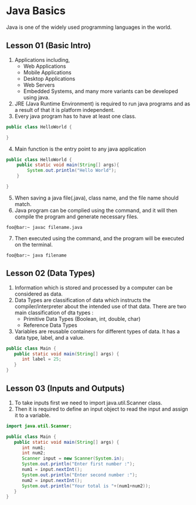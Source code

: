 # Java Basics

Java is one of the widely used programming languages in the world.

## Lesson 01 (Basic Intro)

1. Applications including,
   - Web Applications
   - Mobile Applications
   - Desktop Applications
   - Web Servers
   - Embedded Systems, and many more variants can be developed using java.
2. JRE (Java Runtime Environment) is required to run java programs and as a result of that it is platform independent.
3. Every java program has to have at least one class.

```java
public class HelloWorld {

}
```

4. Main function is the entry point to any java application

```java
public class HelloWorld {
    public static void main(String[] args){
        System.out.println("Hello World");
    }

}
```

5. When saving a java file(.java), class name, and the file name should match.
6. Java program can be complied using the command, and it will then compile the program and generate necessary files.

```console
foo@bar:~ javac filename.java
```

7. Then executed using the command, and the program will be executed on the terminal.

```console
foo@bar:~ java filename
```

## Lesson 02 (Data Types)

1. Information which is stored and processed by a computer can be considered as data.
2. Data Types are classification of data which instructs the compiler/interpreter about the intended use of that data. There are two main classification of dta types :
   - Primitive Data Types (Boolean, int, double, char)
   - Reference Data Types
3. Variables are reusable containers for different types of data. It has a data type, label, and a value.
```java
public class Main {
   public static void main(String[] args) {
      int label = 25;
   }
}
```

## Lesson 03 (Inputs and Outputs)

1. To take inputs first we need to import java.util.Scanner class.
2. Then it is required to define an input object to read the input and assign it to a variable.
```java
import java.util.Scanner;

public class Main {
   public static void main(String[] args) {
      int num1;
      int num2;
      Scanner input = new Scanner(System.in);
      System.out.println("Enter first number :");
      num1 = input.nextInt();
      System.out.println("Enter second number :");
      num2 = input.nextInt();
      System.out.println("Your total is "+(num1+num2));
   }
}
```